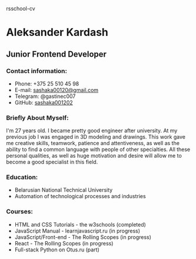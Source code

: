 rsschool-cv

# Aleksander Kardash

## Junior Frontend Developer

### Contact information:
* Phone: +375 25 510 45 98
* E-mail: sashaka00120@gmail.com
* Telegram: @gastinec007
* GitHub: [sashaka001202](https://github.com/sashaka001202 "github account")

### Briefly About Myself:
I'm 27 years old. I became pretty good engineer after university. At my previous job I was engaged in 3D modeling and drawings. ​This work gave me creative skills, teamwork, patience and attentiveness, as well as the ability to find a common language with people of other specialties.  All these personal qualities, as well as huge motivation and desire will allow me to become a good specialist in this field.

### Education:
* Belarusian National Technical University
* Automation of technological processes and industries

### Courses:
* HTML and CSS Tutorials -  the w3schools (completed)
* JavaScript Manual - learnjavascript.ru (in progress)
* JavaScript/Front-end - The Rolling Scopes (in progress)
* React - The Rolling Scopes (in progress)
* Full-stack Python on Otus.ru (part)